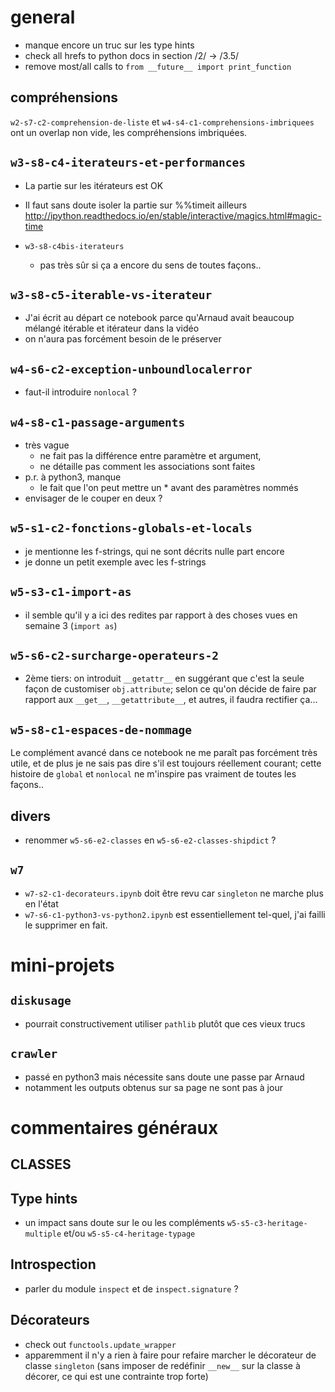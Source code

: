 # general

* manque encore un truc sur les type hints
* check all hrefs to python docs in section /2/ -> /3.5/
* remove most/all calls to `from __future__ import print_function`

## compréhensions

`w2-s7-c2-comprehension-de-liste` et `w4-s4-c1-comprehensions-imbriquees` ont un overlap non vide, les compréhensions imbriquées.

## `w3-s8-c4-iterateurs-et-performances`

* La partie sur les itérateurs est OK

* Il faut sans doute isoler la partie sur %%timeit ailleurs
 http://ipython.readthedocs.io/en/stable/interactive/magics.html#magic-time

* `w3-s8-c4bis-iterateurs`
  * pas très sûr si ça a encore du sens de toutes façons..

## `w3-s8-c5-iterable-vs-iterateur`

* J'ai écrit au départ ce notebook parce qu'Arnaud avait beaucoup mélangé itérable et itérateur dans la vidéo
* on n'aura pas forcément besoin de le préserver


## `w4-s6-c2-exception-unboundlocalerror`

* faut-il introduire `nonlocal` ?

## `w4-s8-c1-passage-arguments`

* très vague
  * ne fait pas la différence entre paramètre et argument,
  * ne détaille pas comment les associations sont faites
* p.r. à python3, manque
  * le fait que l'on peut mettre un * avant des paramètres nommés
* envisager de le couper en deux ?

## `w5-s1-c2-fonctions-globals-et-locals`

* je mentionne les f-strings, qui ne sont décrits nulle part encore
* je donne un petit exemple avec les f-strings

## `w5-s3-c1-import-as`

* il semble qu'il y a ici des redites par rapport à des choses vues en semaine 3 (`import as`)

## `w5-s6-c2-surcharge-operateurs-2`

* 2ème tiers: on introduit `__getattr__` en suggérant que c'est la seule façon de customiser `obj.attribute`; selon ce qu'on décide de faire par rapport aux `__get__`, `__getattribute__`, et autres, il faudra rectifier ça...

## `w5-s8-c1-espaces-de-nommage`

Le complément avancé dans ce notebook ne me paraît pas forcément très utile, et de plus je ne sais pas dire s'il est toujours réellement courant; cette histoire de `global` et `nonlocal` ne m'inspire pas vraiment de toutes les façons..

## divers

* renommer `w5-s6-e2-classes` en `w5-s6-e2-classes-shipdict` ?

## `w7`

* `w7-s2-c1-decorateurs.ipynb` doit être revu car `singleton` ne marche plus en l'état
* `w7-s6-c1-python3-vs-python2.ipynb` est essentiellement tel-quel, j'ai failli le supprimer en fait.

# mini-projets

## `diskusage`

* pourrait constructivement utiliser `pathlib` plutôt que ces vieux trucs

## `crawler`

* passé en python3 mais nécessite sans doute une passe par Arnaud
* notamment les outputs obtenus sur sa page ne sont pas à jour


# commentaires généraux

## CLASSES


## Type hints
* un impact sans doute sur le ou les compléments `w5-s5-c3-heritage-multiple` et/ou `w5-s5-c4-heritage-typage`

## Introspection
* parler du module `inspect` et de `inspect.signature` ?

## Décorateurs
* check out `functools.update_wrapper`
* apparemment il n'y a rien à faire pour refaire marcher le décorateur de classe `singleton` (sans imposer de redéfinir `__new__` sur la classe à décorer, ce qui est une contrainte trop forte)
